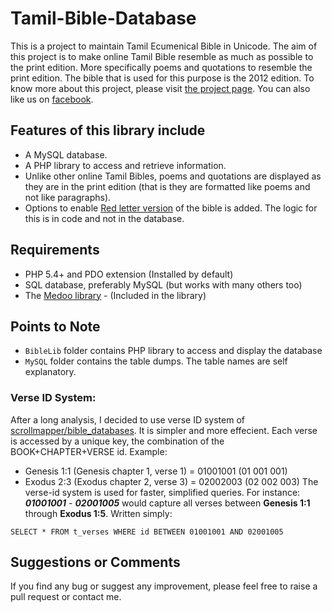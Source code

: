 # Tamil-Bible-Database
This is a project to maintain Tamil Ecumenical Bible in Unicode. The aim of this project is to make online Tamil Bible resemble as much as possible to the print edition. More specifically poems and quotations to resemble the print edition. The bible that is used for this purpose is the 2012 edition. To know more about this project, please visit [the project page](http://bible.madharasan.com/live/). You can also like us on [facebook](https://www.facebook.com/Thiruviviliam/).

## Features of this library include
* A MySQL database.
* A PHP library to access and retrieve information.
* Unlike other online Tamil Bibles, poems and quotations are displayed as they are in the print edition (that is they are formatted like poems and not like paragraphs).
* Options to enable [Red letter version](https://en.wikipedia.org/wiki/Red_letter_edition) of the bible is added. The logic for this is in code and not in the database.
 
## Requirements
* PHP 5.4+ and PDO extension (Installed by default)
* SQL database, preferably MySQL (but works with many others too)
* The [Medoo library](http://medoo.in) - (Included in the library)

## Points to Note
* `BibleLib` folder contains PHP library to access and display the database
* `MySQL` folder contains the table dumps. The table names are self explanatory.

### Verse ID System:
After a long analysis, I decided to use verse ID system of  [scrollmapper/bible_databases](https://github.com/scrollmapper/bible_databases). It is simpler and more effecient. Each verse is accessed by a unique key, the combination of the BOOK+CHAPTER+VERSE id.
Example: 
* Genesis 1:1 (Genesis chapter 1, verse 1) = 01001001 (01 001 001)
* Exodus 2:3 (Exodus chapter 2, verse 3) = 02002003 (02 002 003)
The verse-id system is used for faster, simplified queries. For instance:
***01001001*** - ***02001005*** would capture all verses between **Genesis 1:1** through **Exodus 1:5**. 
Written simply:
```mysql
SELECT * FROM t_verses WHERE id BETWEEN 01001001 AND 02001005
```

## Suggestions or Comments
If you find any bug or suggest any improvement, please feel free to raise a pull request or contact me.
